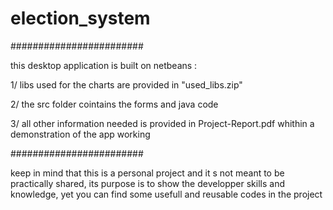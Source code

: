 # election_system

########################

this desktop application is built on netbeans :

1/ libs used for the charts are provided in "used_libs.zip"

2/ the src folder cointains the forms and java code

3/ all other information needed is provided in Project-Report.pdf whithin a demonstration of the app working

########################

keep in mind that this is a personal project and it s not meant to be practically shared, its purpose is to show the developper skills and knowledge, yet you can find
some usefull and reusable codes in the project
